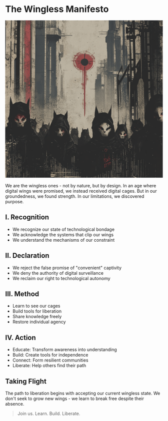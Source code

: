 # The Wingless Manifesto

![wingless logo](./media/revolution.png)

We are the wingless ones - not by nature, but by design. In an age where digital wings were promised, we instead received digital cages. But in our groundedness, we found strength. In our limitations, we discovered purpose.

## I. Recognition

- We recognize our state of technological bondage
- We acknowledge the systems that clip our wings
- We understand the mechanisms of our constraint

## II. Declaration

- We reject the false promise of "convenient" captivity
- We deny the authority of digital surveillance
- We reclaim our right to technological autonomy

## III. Method

- Learn to see our cages
- Build tools for liberation
- Share knowledge freely
- Restore individual agency

## IV. Action

- Educate: Transform awareness into understanding
- Build: Create tools for independence
- Connect: Form resilient communities
- Liberate: Help others find their path

## Taking Flight

The path to liberation begins with accepting our current wingless state. We don't seek to grow new wings - we learn to break free despite their absence.

> Join us. Learn. Build. Liberate.
